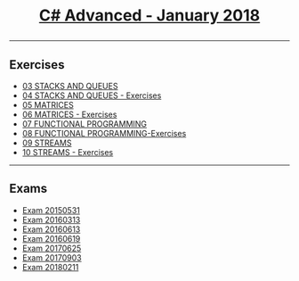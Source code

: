 # <a href="https://softuni.bg/trainings/1841/csharp-advanced-january-2018"><p align="center">C# Advanced - January 2018<p>
</a>

---

## Exercises
- <a href="https://github.com/inser788/CSharp-Fundamentals-Advanced/tree/master/Exercises/03%20STACKS%20AND%20QUEUES" >03 STACKS AND QUEUES</a>
- <a href="https://github.com/inser788/CSharp-Fundamentals-Advanced/tree/master/Exercises/04%20STACKS%20AND%20QUEUES-Exercises" >04 STACKS AND QUEUES - Exercises</a>
- <a href="https://github.com/inser788/CSharp-Fundamentals-Advanced/tree/master/Exercises/05%20MATRICES" >05 MATRICES</a>
- <a href="https://github.com/inser788/CSharp-Fundamentals-Advanced/tree/master/Exercises/06%20MATRICES-Exercises" >06 MATRICES - Exercises</a>
- <a href="https://github.com/inser788/CSharp-Fundamentals-Advanced/tree/master/Exercises/07%20FUNCTIONAL%20PROGRAMMING" >07 FUNCTIONAL PROGRAMMING</a>
- <a href="https://github.com/inser788/CSharp-Fundamentals-Advanced/tree/master/Exercises/08%20FUNCTIONAL%20PROGRAMMING-Exercises" >08 FUNCTIONAL PROGRAMMING-Exercises</a>
- <a href="https://github.com/inser788/CSharp-Fundamentals-Advanced/tree/master/Exercises/09%20STREAMS" >09 STREAMS</a>
- <a href="https://github.com/inser788/CSharp-Fundamentals-Advanced/tree/master/Exercises/10%20STREAMS-Exercises" >10 STREAMS - Exercises</a>

---

## Exams
- <a href="https://github.com/inser788/CSharp-Fundamentals-Advanced/tree/master/Exams/20150531" >Exam 20150531</a>
- <a href="https://github.com/inser788/CSharp-Fundamentals-Advanced/tree/master/Exams/20160313" >Exam 20160313</a>
- <a href="https://github.com/inser788/CSharp-Fundamentals-Advanced/tree/master/Exams/20160613" >Exam 20160613</a>
- <a href="https://github.com/inser788/CSharp-Fundamentals-Advanced/tree/master/Exams/20160619" >Exam 20160619</a>
- <a href="https://github.com/inser788/CSharp-Fundamentals-Advanced/tree/master/Exams/20170625" >Exam 20170625</a>
- <a href="https://github.com/inser788/CSharp-Fundamentals-Advanced/tree/master/Exams/20170903" >Exam 20170903</a>
- <a href="https://github.com/inser788/CSharp-Fundamentals-Advanced/tree/master/Exams/20180211" >Exam 20180211</a>


